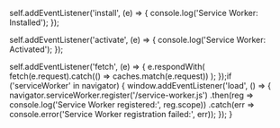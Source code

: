 self.addEventListener('install', (e) => {
  console.log('Service Worker: Installed');
});

self.addEventListener('activate', (e) => {
  console.log('Service Worker: Activated');
});

self.addEventListener('fetch', (e) => {
  e.respondWith(
    fetch(e.request).catch(() => caches.match(e.request))
  );
});if ('serviceWorker' in navigator) {
  window.addEventListener('load', () => {
    navigator.serviceWorker.register('/service-worker.js')
      .then(reg => console.log('Service Worker registered:', reg.scope))
      .catch(err => console.error('Service Worker registration failed:', err));
  });
}
